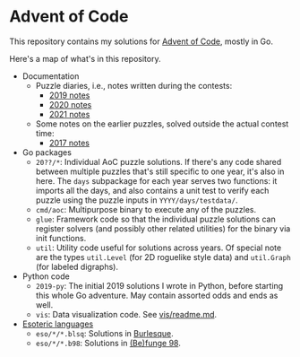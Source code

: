 # Advent of Code

This repository contains my solutions for
[Advent of Code](https://adventofcode.com/), mostly in Go.

Here's a map of what's in this repository.

- Documentation
  - Puzzle diaries, i.e., notes written during the contests:
    - [2019 notes](docs/2019-notes.md)
    - [2020 notes](docs/2020-notes.md)
    - [2021 notes](docs/2021-notes.md)
  - Some notes on the earlier puzzles, solved outside the actual contest time:
    - [2017 notes](docs/2017-notes.md)
- Go packages
  - `20??/*`: Individual AoC puzzle solutions. If there's any code shared
    between multiple puzzles that's still specific to one year, it's also in
    here. The `days` subpackage for each year serves two functions: it imports
    all the days, and also contains a unit test to verify each puzzle using the
    puzzle inputs in `YYYY/days/testdata/`.
  - `cmd/aoc`: Multipurpose binary to execute any of the puzzles.
  - `glue`: Framework code so that the individual puzzle solutions can register
    solvers (and possibly other related utilities) for the binary via init
    functions.
  - `util`: Utility code useful for solutions across years. Of special note are
    the types `util.Level` (for 2D roguelike style data) and `util.Graph` (for
    labeled digraphs).
- Python code
  - `2019-py`: The initial 2019 solutions I wrote in Python, before starting
    this whole Go adventure. May contain assorted odds and ends as well.
  - `vis`: Data visualization code. See [vis/readme.md](vis/readme.md).
- [Esoteric languages](https://esolangs.org/)
  - `eso/*/*.blsq`: Solutions in [Burlesque](https://mroman.ch/burlesque/).
  - `eso/*/*.b98`: Solutions in
    [(Be)funge 98](https://esolangs.org/wiki/Funge-98).
